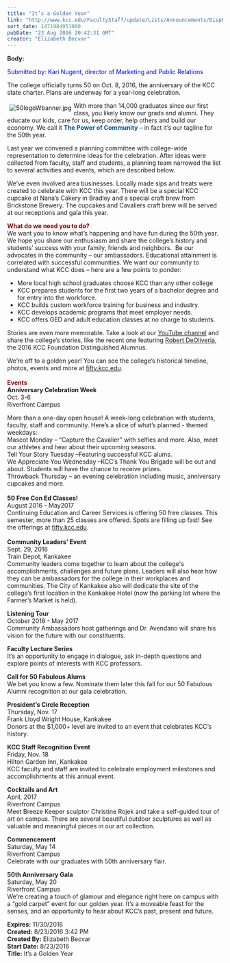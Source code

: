 ```yaml
---
title: "​It’s a Golden Year"
link: "http://www.kcc.edu/FacultyStaff/update/Lists/Announcements/DispForm.aspx?ID=2274"
sort_date: 1471984951000
pubDate: "23 Aug 2016 20:42:31 GMT"
creator: "Elizabeth Becvar"
---
```


<div><b>Body:</b> <div class="ExternalClass5F441807179F424F94CEFF39188674E4"><p><span style="color:blue">Submitted by: Kari Nugent, director of Marketing and Public Relations</span></p>
<p><span style="color:blue"></span>The college officially turns 50 on Oct. 8, 2016, the anniversary of the KCC state charter. Plans are underway for a year-long celebration. </p>
<p><img alt="50logoWbanner.jpg" src="/FacultyStaff/update/Documents/50logoWbanner.jpg" style="vertical-align:auto;float:left;margin:5px" />With more than 14,000 graduates since our first class, you likely know our grads and alumni. They educate our kids, care for us, keep order, help others and build our economy. We call it <strong style="color:#00558d">The Power of Community</strong> – in fact it’s our tagline for the 50th year. </p>
<p>Last year we convened a planning committee with college-wide representation to determine ideas for the celebration. After ideas were collected from faculty, staff and students, a planning team narrowed the list to several activities and events, which are described below.</p>
<p>We’ve even involved area businesses. Locally made sips and treats were created to celebrate with KCC this year. There will be a special KCC cupcake at Nana’s Cakery in Bradley and a special craft brew from Brickstone Brewery. The cupcakes and Cavaliers craft brew will be served at our receptions and gala this year.</p>
<p><strong style="color:darkred">What do we need you to do?</strong><br />We want you to know what’s happening and have fun during the 50th year. We hope you share our enthusiasm and share the college’s history and students’ success with your family, friends and neighbors.  Be our advocates in the community – our ambassadors. Educational attainment is correlated with successful communities. We want our community to understand what KCC does – here are a few points to ponder:</p>
<ul><li>More local high school graduates choose KCC than any other college</li>
<li>KCC prepares students for the first two years of a bachelor degree and for entry into the workforce.</li>
<li>KCC builds custom workforce training for business and industry.</li>
<li>KCC develops academic programs that meet employer needs.</li>
<li>KCC offers GED and adult education classes at no charge to students.</li></ul>
<p>Stories are even more memorable. Take a look at our <a href="https://www.youtube.com/user/KankakeeCommCollege">YouTube channel</a> and share the college’s stories, like the recent one featuring <a href="https://www.youtube.com/watch?v=PfMnPuJk5oM&amp;feature=youtu.be">Robert DeOliveria</a>, the 2016 KCC Foundation Distinguished Alumnus. </p>
<p>We’re off to a golden year! You can see the college’s historical timeline, photos, events and more at <a href="http://fifty.kcc.edu/">fifty.kcc.edu</a>.<br /><br /><strong style="color:darkred">Events</strong><br /><strong>Anniversary Celebration Week</strong><br />Oct. 3-6<br />Riverfront Campus</p>
<p>More than a one-day open house! A week-long celebration with students, faculty, staff and community. Here’s a slice of what’s planned - themed weekdays:<br />Mascot Monday – “Capture the Cavalier” with selfies and more. Also, meet our athletes and hear about their upcoming seasons. <br />Tell Your Story Tuesday –Featuring successful KCC alums.<br />We Appreciate You Wednesday –KCC’s Thank You Brigade will be out and about. Students will have the chance to receive prizes.<br />Throwback Thursday – an evening celebration including music, anniversary cupcakes and more.<br /><br /><strong>50 Free Con Ed Classes!</strong><br />August 2016 - May2017<br />Continuing Education and Career Services is offering 50 free classes. This semester, more than 25 classes are offered. Spots are filling up fast! See the offerings at <a href="http://fifty.kcc.edu/">fifty.kcc.edu</a>. <br /><br /><strong>Community Leaders’ Event</strong><br />Sept. 29, 2016<br />Train Depot, Kankakee<br />Community leaders come together to learn about the college's accomplishments, challenges and future plans. Leaders will also hear how they can be ambassadors for the college in their workplaces and communities. The City of Kankakee also will dedicate the site of the college’s first location in the Kankakee Hotel (now the parking lot where the Farmer’s Market is held). </p>
<p><strong>Listening Tour</strong><br />October 2016 - May 2017<br />Community Ambassadors host gatherings and Dr. Avendano will share his vision for the future with our constituents.</p>
<p><strong>Faculty Lecture Series</strong><br />It’s an opportunity to engage in dialogue, ask in-depth questions and explore points of interests with KCC professors. </p>
<p><strong>Call for 50 Fabulous Alums</strong><br />We bet you know a few. Nominate them later this fall for our 50 Fabulous Alumni recognition at our gala celebration. </p>
<p><strong>President’s Circle Reception</strong><br />Thursday, Nov. 17<br />Frank Lloyd Wright House, Kankakee<br />Donors at the $1,000+ level are invited to an event that celebrates KCC’s history. </p>
<p><strong>KCC Staff Recognition Event</strong><br />Friday, Nov. 18<br />Hilton Garden Inn, Kankakee<br />KCC faculty and staff are invited to celebrate employment milestones and accomplishments at this annual event. </p>
<p><strong>Cocktails and Art</strong><br />April, 2017<br />Riverfront Campus<br />Meet Breeze Keeper sculptor Christine Rojek and take a self-guided tour of art on campus. There are several beautiful outdoor sculptures as well as valuable and meaningful pieces in our art collection. </p>
<p><strong>Commencement</strong><br />Saturday, May 14<br />Riverfront Campus<br />Celebrate with our graduates with 50th anniversary flair.</p>
<p><strong>50th Anniversary Gala</strong><br />Saturday, May 20<br />Riverfront Campus<br />We’re creating a touch of glamour and elegance right here on campus with a “gold carpet” event for our golden year. It’s a moveable feast for the senses, and an opportunity to hear about KCC’s past, present and future.</p></div></div>
<div><b>Expires:</b> 11/30/2016</div>
<div><b>Created:</b> 8/23/2016 3:42 PM</div>
<div><b>Created By:</b> Elizabeth Becvar</div>
<div><b>Start Date:</b> 8/23/2016</div>
<div><b>Title:</b> ​It’s a Golden Year</div>

